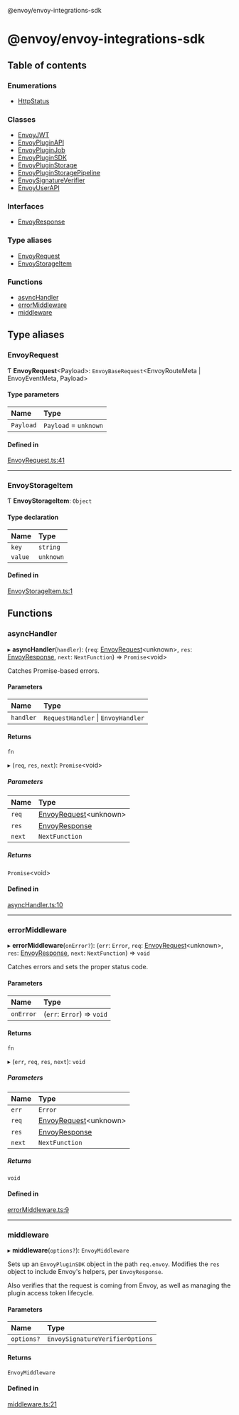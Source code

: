 @envoy/envoy-integrations-sdk

# @envoy/envoy-integrations-sdk

## Table of contents

### Enumerations

- [HttpStatus](enums/httpstatus.md)

### Classes

- [EnvoyJWT](classes/envoyjwt.md)
- [EnvoyPluginAPI](classes/envoypluginapi.md)
- [EnvoyPluginJob](classes/envoypluginjob.md)
- [EnvoyPluginSDK](classes/envoypluginsdk.md)
- [EnvoyPluginStorage](classes/envoypluginstorage.md)
- [EnvoyPluginStoragePipeline](classes/envoypluginstoragepipeline.md)
- [EnvoySignatureVerifier](classes/envoysignatureverifier.md)
- [EnvoyUserAPI](classes/envoyuserapi.md)

### Interfaces

- [EnvoyResponse](interfaces/envoyresponse.md)

### Type aliases

- [EnvoyRequest](README.md#envoyrequest)
- [EnvoyStorageItem](README.md#envoystorageitem)

### Functions

- [asyncHandler](README.md#asynchandler)
- [errorMiddleware](README.md#errormiddleware)
- [middleware](README.md#middleware)

## Type aliases

### EnvoyRequest

Ƭ **EnvoyRequest**<Payload\>: `EnvoyBaseRequest`<EnvoyRouteMeta \| EnvoyEventMeta, Payload\>

#### Type parameters

| Name | Type |
| :------ | :------ |
| `Payload` | `Payload` = `unknown` |

#### Defined in

[EnvoyRequest.ts:41](https://github.com/envoy/envoy-integrations-sdk-nodejs/blob/97c68c9/src/EnvoyRequest.ts#L41)

___

### EnvoyStorageItem

Ƭ **EnvoyStorageItem**: `Object`

#### Type declaration

| Name | Type |
| :------ | :------ |
| `key` | `string` |
| `value` | `unknown` |

#### Defined in

[EnvoyStorageItem.ts:1](https://github.com/envoy/envoy-integrations-sdk-nodejs/blob/97c68c9/src/EnvoyStorageItem.ts#L1)

## Functions

### asyncHandler

▸ **asyncHandler**(`handler`): (`req`: [EnvoyRequest](README.md#envoyrequest)<unknown\>, `res`: [EnvoyResponse](interfaces/envoyresponse.md), `next`: `NextFunction`) => `Promise`<void\>

Catches Promise-based errors.

#### Parameters

| Name | Type |
| :------ | :------ |
| `handler` | `RequestHandler` \| `EnvoyHandler` |

#### Returns

`fn`

▸ (`req`, `res`, `next`): `Promise`<void\>

##### Parameters

| Name | Type |
| :------ | :------ |
| `req` | [EnvoyRequest](README.md#envoyrequest)<unknown\> |
| `res` | [EnvoyResponse](interfaces/envoyresponse.md) |
| `next` | `NextFunction` |

##### Returns

`Promise`<void\>

#### Defined in

[asyncHandler.ts:10](https://github.com/envoy/envoy-integrations-sdk-nodejs/blob/97c68c9/src/asyncHandler.ts#L10)

___

### errorMiddleware

▸ **errorMiddleware**(`onError?`): (`err`: `Error`, `req`: [EnvoyRequest](README.md#envoyrequest)<unknown\>, `res`: [EnvoyResponse](interfaces/envoyresponse.md), `next`: `NextFunction`) => `void`

Catches errors and sets the proper status code.

#### Parameters

| Name | Type |
| :------ | :------ |
| `onError` | (`err`: `Error`) => `void` |

#### Returns

`fn`

▸ (`err`, `req`, `res`, `next`): `void`

##### Parameters

| Name | Type |
| :------ | :------ |
| `err` | `Error` |
| `req` | [EnvoyRequest](README.md#envoyrequest)<unknown\> |
| `res` | [EnvoyResponse](interfaces/envoyresponse.md) |
| `next` | `NextFunction` |

##### Returns

`void`

#### Defined in

[errorMiddleware.ts:9](https://github.com/envoy/envoy-integrations-sdk-nodejs/blob/97c68c9/src/errorMiddleware.ts#L9)

___

### middleware

▸ **middleware**(`options?`): `EnvoyMiddleware`

Sets up an `EnvoyPluginSDK` object in the path `req.envoy`.
Modifies the `res` object to include Envoy's helpers, per `EnvoyResponse`.

Also verifies that the request is coming from Envoy,
as well as managing the plugin access token lifecycle.

#### Parameters

| Name | Type |
| :------ | :------ |
| `options?` | `EnvoySignatureVerifierOptions` |

#### Returns

`EnvoyMiddleware`

#### Defined in

[middleware.ts:21](https://github.com/envoy/envoy-integrations-sdk-nodejs/blob/97c68c9/src/middleware.ts#L21)
